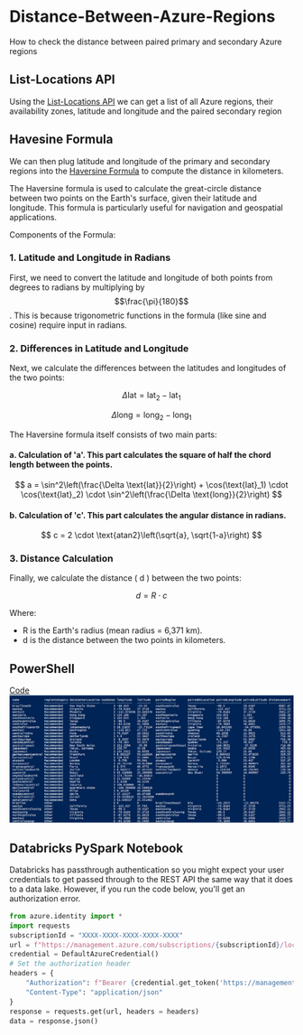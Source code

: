 # Distance-Between-Azure-Regions
How to check the distance between paired primary and secondary Azure regions

## List-Locations API
Using the [List-Locations API](https://learn.microsoft.com/en-us/rest/api/resources/subscriptions/list-locations?view=rest-resources-2022-12-01&tabs=HTTP) we can get a list of all Azure regions, their availability zones, latitude and longitude and the paired secondary region

## Havesine Formula
We can then plug latitude and longitude of the primary and secondary regions into the [Haversine Formula](https://en.wikipedia.org/wiki/Haversine_formula) to compute the distance in kilometers.

The Haversine formula is used to calculate the great-circle distance between two points on the Earth's surface, given their latitude and longitude. This formula is particularly useful for navigation and geospatial applications.

Components of the Formula:

### 1. Latitude and Longitude in Radians

First, we need to convert the latitude and longitude of both points from degrees to radians by multiplying by $$\frac{\pi}{180}$$. This is because trigonometric functions in the formula (like sine and cosine) require input in radians.

### 2. Differences in Latitude and Longitude

Next, we calculate the differences between the latitudes and longitudes of the two points:

$$
\Delta \text{lat} = \text{lat}_2 - \text{lat}_1
$$

$$
\Delta \text{long} = \text{long}_2 - \text{long}_1
$$


The Haversine formula itself consists of two main parts:

#### a. Calculation of 'a'. This part calculates the square of half the chord length between the points.

$$
a = \sin^2\left(\frac{\Delta \text{lat}}{2}\right) + \cos(\text{lat}_1) \cdot \cos(\text{lat}_2) \cdot \sin^2\left(\frac{\Delta \text{long}}{2}\right)
$$



#### b. Calculation of 'c'. This part calculates the angular distance in radians.

$$
c = 2 \cdot \text{atan2}\left(\sqrt{a}, \sqrt{1-a}\right)
$$



### 3. Distance Calculation

Finally, we calculate the distance \( d \) between the two points:

$$
d = R \cdot c
$$

Where:
- R is the Earth's radius (mean radius = 6,371 km).
- d is the distance between the two points in kilometers.

## PowerShell
[Code](./PowerShell/DistanceBetweenAzureRegions.ps1)
![PowerShellScriptOutput](./PowerShell/AzureRegions.png)

## Databricks PySpark Notebook
Databricks has passthrough authentication so you might expect your user credentials to get passed through to the REST API the same way that it does to a data lake. However, if you run the code below, you'll get an authorization error.

``` python
from azure.identity import *
import requests
subscriptionId = "XXXX-XXXX-XXXX-XXXX-XXXX"
url = f"https://management.azure.com/subscriptions/{subscriptionId}/locations?api-version=2022-12-01"
credential = DefaultAzureCredential()
# Set the authorization header
headers = {
    "Authorization": f"Bearer {credential.get_token('https://management.azure.com/.default').token}",
    "Content-Type": "application/json"
}
response = requests.get(url, headers = headers)
data = response.json()
```


